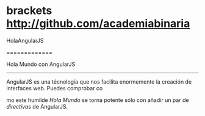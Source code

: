 brackets 
http://github.com/academiabinaria
=================================

HolaAngularJS

=============

Hola Mundo con AngularJS
________________________

AngularJS es una técnología que nos facilita enormemente la creación de interfaces web.
Puedes comprobar co


mo este humilde *Hola Mundo* se torna potente sólo con añadir un par de *directivas* de AngularJS.
